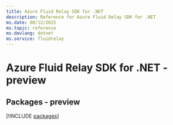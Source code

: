 ```yaml
---
title: Azure Fluid Relay SDK for .NET
description: Reference for Azure Fluid Relay SDK for .NET
ms.date: 08/12/2025
ms.topic: reference
ms.devlang: dotnet
ms.service: fluidrelay
---
```

# Azure Fluid Relay SDK for .NET - preview
## Packages - preview
[!INCLUDE [packages](fluid-relay-index.md)]